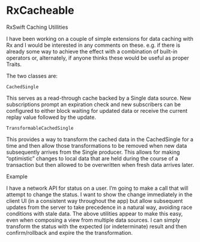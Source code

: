 # RxCacheable
RxSwift Caching Utillities

I have been working on a couple of simple extensions for data caching with Rx and I would be interested in any comments on these.  e.g. if there is already some way to achieve the effect with a combination of built-in operators or, alternately, if anyone thinks these would be useful as proper Traits.

The two classes are:

`CachedSingle`

This serves as a read-through cache backed by a Single data source.  New subscriptions prompt an expiration check and new subscribers can be configured to either block waiting for updated data or receive the current replay value followed by the update.

`TransformableCachedSingle`

This provides a way to transform the cached data in the CachedSingle for a time and then allow those transformations to be removed when new data subsequently arrives from the Single producer.  This allows for making “optimistic” changes to local data that are held during the course of a transaction but then allowed to be overwritten when fresh data arrives later.

Example

I have a network API for status on a user.  I’m going to make a call that will attempt to change the status.  I want to show the change immediately in the client UI (in a consistent way throughout the app) but allow subsequent updates from the server to take precedence in a natural way, avoiding race conditions with stale data.   The above utilities appear to make this easy, even when composing a view from multiple data sources.  I can simply transform the status with the expected (or indeterminate) result and then confirm/rollback and expire the the transformation.


